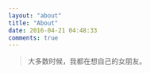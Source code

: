 ```yaml
---
layout: "about"
title: "About"
date: 2016-04-21 04:48:33
comments: true
---
```



>大多数时候，我都在想自己的女朋友。
